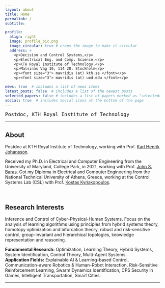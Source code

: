 ```yaml
---
layout: about
title: Home
permalink: /
subtitle: 

profile:
  align: right
  image: profile_pic.png
  image_circular: true # crops the image to make it circular
  address: >
    <p>Decision and Control Systems,</p>
    <p>Electrical Eng. and Comp. Science,</p>
    <p>KTH Royal Institute of Technology,</p>
    <p>Malvinas Väg 10, 114 28, Stockholm</p>
    <p><font size="3"> mavridis (at) kth.se </font></p>
    <p><font size="3"> mavridis (at) umd.edu </font></p>

news: true  # includes a list of news items
latest_posts: false  # includes a list of the newest posts
selected_papers: false # includes a list of papers marked as "selected={true}"
social: true  # includes social icons at the bottom of the page
---
```


<p> <font size=4rem face="monospace" >  
Postdoc, KTH Royal Institute of Technology
</font>

<hr>

<h2> About </h2>

 <!-- <br> -->

<p>
<!-- <div style="text-align: justify"> -->
Postdoc at KTH Royal Institute of Technology, working with Prof.
<a target="_blank" rel="noopener noreferrer" href="https://people.kth.se/~kallej/"> Karl Henrik Johansson</a>.
<!-- </div> -->
</p>

<p>
<!-- <div style="text-align: justify"> -->
<!-- Postdoc at KTH Royal Institute of Technology, Stockholm, working with Prof.
<a target="_blank" rel="noopener noreferrer" href="https://people.kth.se/~kallej/"> Karl Henrik Johansson</a>. -->
Received my Ph.D. in Electrical and Computer Engineering from the University of Maryland, College Park, in 2021,
working with Prof. <a target="_blank" rel="noopener noreferrer" href="https://ece.umd.edu/clark/faculty/357/John-S-Baras"> John S. Baras</a>.
Got my Diploma in Electrical and Computer Engineering from the National Technical University of Athens, Greece, 
working at the Control Systems Lab (CSL) with Prof.
<a target="_blank" rel="noopener noreferrer" href="http://www.controlsystemslab.gr/kkyria/"> Kostas Kyriakopoulos</a>. 
<!-- </div> -->
</p> 


<br>


<h2> Research Interests </h2>

<!-- <br> -->
<p> Inference and Control of Cyber-Physical-Human Systems. 
Focus on the analysis of learning algorithms using principles from hybrid systems theory, homotopy optimization and bifurcation theory, robust and risk-sensitive control, group-invariant and hierarchical topologies, knowledge representation and reasoning.

<p> <strong>Fundamental Research:</strong> Optimization, Learning Theory, Hybrid Systems, System Identification,  Control Theory, Multi-Agent Systems.
<br> <strong>Application Fields:</strong> Explainable AI & Learning-based Control, Communication-aware Robotics & Human-Robot Interaction, Risk-Sensitive Reinforcement Learning, Swarm Dynamics Identification, CPS Security in Games, Intelligent Transportation, Smart Cities.</p>

<!-- <br> -->

<hr>

